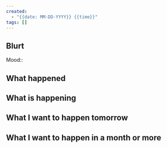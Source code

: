 ```yaml
---
created:
  - "{{date: MM-DD-YYYY}} {{time}}"
tags: []
---
```


## Blurt
Mood::


## What happened


## What is happening


## What I want to happen tomorrow


## What I want to happen in a month or more

